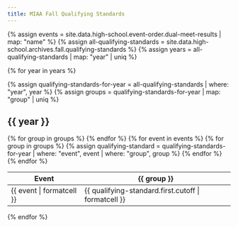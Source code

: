 ```yaml
---
title: MIAA Fall Qualifying Standards
---
```


{% assign events = site.data.high-school.event-order.dual-meet-results | map: "name" %}
{% assign all-qualifying-standards = site.data.high-school.archives.fall.qualifying-standards %}
{% assign years = all-qualifying-standards | map: "year" | uniq %}

{% for year in years %}

{% assign qualifying-standards-for-year = all-qualifying-standards | where: "year", year %}
{% assign groups = qualifying-standards-for-year | map: "group" | uniq %}

## {{ year }}

<table>
  <thead>
    <tr>
      <th>Event</th>
      {% for group in groups %}
        <th>{{ group }}</th>
      {% endfor %}
    </tr>
  </thead>
  <tbody>
    {% for event in events %}
      <tr>
        <td>{{ event | formatcell }}</td>
        {% for group in groups %}
          {% assign qualifying-standard = qualifying-standards-for-year | where: "event", event | where: "group", group %}
          <td>{{ qualifying-standard.first.cutoff | formatcell }}</td>
        {% endfor %}
      </tr>
    {% endfor %}
  </tbody>
</table>

{% endfor %}
